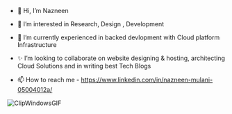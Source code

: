 - 👋 Hi, I’m Nazneen 

- 👀 I’m interested in Research, Design , Development 
- 🌱 I’m currently experienced in backed devlopment with Cloud platform Infrastructure
- ✨ I’m looking to collaborate on website designing & hosting,  architecting Cloud Solutions and in writing best Tech Blogs
- 📫 How to reach me - https://www.linkedin.com/in/nazneen-mulani-05004012a/

![ClipWindowsGIF](https://user-images.githubusercontent.com/50543241/165708340-7401d8c4-0252-4caf-9791-41a780b51fde.gif) 

